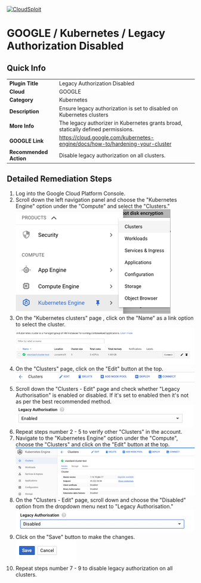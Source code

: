 [![CloudSploit](https://cloudsploit.com/img/logo-new-big-text-100.png "CloudSploit")](https://cloudsploit.com)

# GOOGLE / Kubernetes / Legacy Authorization Disabled

## Quick Info

| | |
|-|-|
| **Plugin Title** | Legacy Authorization Disabled |
| **Cloud** | GOOGLE |
| **Category** | Kubernetes |
| **Description** | Ensure legacy authorization is set to disabled on Kubernetes clusters |
| **More Info** | The legacy authorizer in Kubernetes grants broad, statically defined permissions. |
| **GOOGLE Link** | https://cloud.google.com/kubernetes-engine/docs/how-to/hardening-your-cluster |
| **Recommended Action** | Disable legacy authorization on all clusters. |

## Detailed Remediation Steps
1. Log into the Google Cloud Platform Console.
2. Scroll down the left navigation panel and choose the "Kubernetes Engine" option under the "Compute" and select the "Clusters." </br> <img src="/resources/google/kubernetes/legacy-authorization-disabled/step2.png"/>
3. On the "Kubernetes clusters" page , click on the "Name" as a link option to select the cluster.</br> <img src="/resources/google/kubernetes/legacy-authorization-disabled/step3.png"/>
4. On the "Clusters" page, click on the "Edit" button at the top.</br> <img src="/resources/google/kubernetes/legacy-authorization-disabled/step4.png"/>
5. Scroll down the "Clusters - Edit" page and check whether "Legacy Authorisation" is enabled or disabled. If it's set to enabled then it's not as per the best recommended method.</br> <img src="/resources/google/kubernetes/legacy-authorization-disabled/step5.png"/>
6. Repeat steps number 2 - 5 to verify other "Clusters" in the account.</br>
7. Navigate to the "Kubernetes Engine" option under the "Compute", choose the "Clusters" and click on the "Edit" button at the top.</br> <img src="/resources/google/kubernetes/legacy-authorization-disabled/step7.png"/>
8. On the "Clusters - Edit" page, scroll down and choose the "Disabled" option from the dropdown menu next to "Legacy Authorisation."</br> <img src="/resources/google/kubernetes/legacy-authorization-disabled/step8.png"/>
9. Click on the "Save" button to make the changes.</br> <img src="/resources/google/kubernetes/legacy-authorization-disabled/step9.png"/>
10. Repeat steps number 7 - 9 to disable legacy authorization on all clusters.</br>


